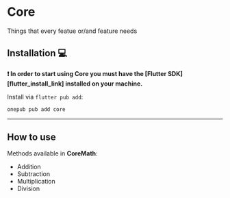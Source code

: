 # Core

Things that every featue or/and feature needs

## Installation 💻

**❗ In order to start using Core you must have the [Flutter SDK][flutter_install_link] installed on your machine.**

Install via `flutter pub add`:

```sh
onepub pub add core
```

---
## How to use

Methods available in **CoreMath**:
- Addition
- Subtraction
- Multiplication
- Division